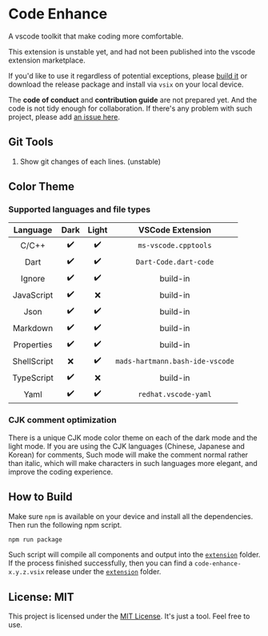 # Code Enhance

A vscode toolkit that make coding more comfortable.

This extension is unstable yet,
and had not been published into the vscode extension marketplace.

If you'd like to use it regardless of potential exceptions,
please [build it](#how-to-build) or download the release package
and install via `vsix` on your local device.

The **code of conduct** and **contribution guide** are not prepared yet.
And the code is not tidy enough for collaboration.
If there's any problem with such project,
please add [an issue here](https://github.com/hilltwice233/code-enhance/issues).

## Git Tools

1. Show git changes of each lines. (unstable)

## Color Theme

### Supported languages and file types

|  Language   | Dark | Light |        VSCode Extension         |
| :---------: | :--: | :---: | :-----------------------------: |
|    C/C++    |  ✔️  |  ✔️   |      `ms-vscode.cpptools`       |
|    Dart     |  ✔️  |  ✔️   |      `Dart-Code.dart-code`      |
|   Ignore    |  ✔️  |  ✔️   |            build-in             |
| JavaScript  |  ✔️  |  ❌   |            build-in             |
|    Json     |  ✔️  |  ✔️   |            build-in             |
|  Markdown   |  ✔️  |  ✔️   |            build-in             |
| Properties  |  ✔️  |  ✔️   |            build-in             |
| ShellScript |  ❌  |  ✔️   | `mads-hartmann.bash-ide-vscode` |
| TypeScript  |  ✔️  |  ❌   |            build-in             |
|    Yaml     |  ✔️  |  ✔️   |      `redhat.vscode-yaml`       |

### CJK comment optimization

There is a unique CJK mode color theme
on each of the dark mode and the light mode.
If you are using the CJK languages (Chinese, Japanese and Korean) for comments,
Such mode will make the comment normal rather than italic,
which will make characters in such languages more elegant,
and improve the coding experience.

## How to Build

Make sure `npm` is available on your device and install all the dependencies.
Then run the following npm script.

```bash
npm run package
```

Such script will compile all components and output into the
[`extension`](./extension) folder.
If the process finished successfully,
then you can find a `code-enhance-x.y.z.vsix` release under the
[`extension`](./extension) folder.

## License: MIT

This project is licensed under the [MIT License](./license.txt).
It's just a tool. Feel free to use.
